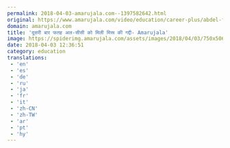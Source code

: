 ```yaml
---
permalink: 2018-04-03-amarujala.com--1397582642.html
original: https://www.amarujala.com/video/education/career-plus/abdel-fateh-re-elected-as-a-new-president-of-egypt?utm_source=rssfeed&utm_medium=Referral&utm_campaign=rssfeed
domain: amarujala.com
title: 'दूसरी बार फतह अल-सीसी को मिली मिस्र की गद्दी- Amarujala'
image: https://spiderimg.amarujala.com/assets/images/2018/04/03/750x506/egypt_1522758349.jpeg
date: 2018-04-03 12:36:51
category: education
translations: 
 - 'en'
 - 'es'
 - 'de'
 - 'ru'
 - 'ja'
 - 'fr'
 - 'it'
 - 'zh-CN'
 - 'zh-TW'
 - 'ar'
 - 'pt'
 - 'hy'
---
```


